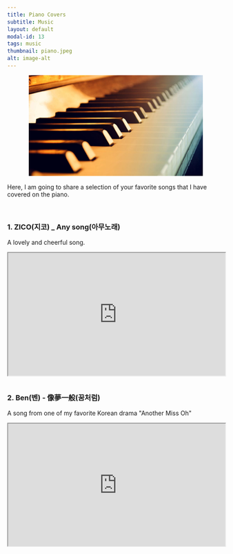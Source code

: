 ```yaml
---
title: Piano Covers
subtitle: Music
layout: default
modal-id: 13
tags: music
thumbnail: piano.jpeg
alt: image-alt
---
```

<html>
<head>
    <meta name="viewport" content="width=device-width, initial-scale=1.0">
    <style>
        table {
            border-collapse: separate;
            border-spacing: 10px;
        }
        table img {
            max-width: 100%;
            height: auto;
        }
        .gdrive-container {
        position: relative;
        width: 100%;
        height: 0;
        padding-bottom: 56.25%; /* Aspect ratio 16:9 */
        }
        .gdrive-container iframe {
            position: absolute;
            top: 0;
            left: 0;
            width: 100%;
            height: 100%;
        }
    </style>
</head>
<body>
    <div style="text-align: center;">
        <img src="img/blog/piano.jpeg" alt="market" style="max-width: 80%; height: auto;">
    </div>
    <p>Here, I am going to share a selection of your favorite songs that I have covered on the piano.</p>
    <br>
    <h3>1. ZICO(지코) _ Any song(아무노래) </h3>
    <p>A lovely and cheerful song.</p>
    <div class="gdrive-container" style="text-align: center;">
        <iframe src="https://drive.google.com/file/d/1wF7HRHfqUN3DBWr0k73CSlzYGSMDq9Lg/preview" allow="autoplay"></iframe>
    </div>
    <br>
    <h3>2. Ben(벤) - 像夢一般(꿈처럼) </h3>
    <p>A song from one of my favorite Korean drama "Another Miss Oh"</p>
    <div class="gdrive-container" style="text-align: center;">
        <iframe src="https://drive.google.com/file/d/1Jt4x4bnNxLM2IopHTZ-340nRnyOi2kjg/preview" allow="autoplay"></iframe>
    </div>

   
</body>
</html>

